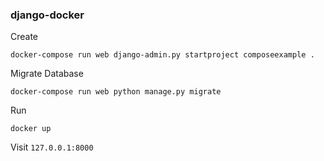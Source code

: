 ### django-docker

Create

```docker-compose run web django-admin.py startproject composeexample .```

Migrate Database

```docker-compose run web python manage.py migrate```

Run

```docker up```

Visit ```127.0.0.1:8000```
